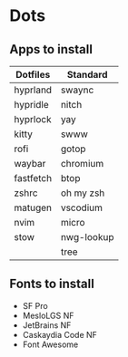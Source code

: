 # Dots

## Apps to install

| Dotfiles | Standard |
| ---------| ---------|
| hyprland | swaync |
| hypridle | nitch |
| hyprlock | yay |
| kitty | swww |
| rofi | gotop |
| waybar | chromium |
| fastfetch | btop |
| zshrc | oh my zsh |
| matugen | vscodium|
| nvim | micro |
| stow | nwg-lookup|
| | tree |


## Fonts to install

- SF Pro
- MesloLGS NF
- JetBrains NF
- Caskaydia Code NF
- Font Awesome
